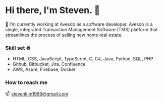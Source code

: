 # Hi there, I'm Steven. 👋

🌱 I’m currently working at Avesdo as a software developer.
Avesdo is a single, integrated Transaction Management Software (TMS) platform that streamlines the process of selling new home real estate.

### Skill set 🔥

* HTML, CSS, JavaScript, TypeScript, C, C#, Java, Python, SQL, PHP
* Github, Bitbucket, Jira, Confluence
* AWS, Azure, Firebase, Docker

### How to reach me
📫 stevenkim1989@gmail.com
